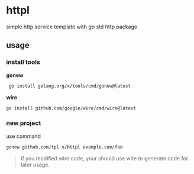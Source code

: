 # httpl
simple http service template with go std http package
## usage
### install tools
**gonew**
```bash
 go install golang.org/x/tools/cmd/gonew@latest
```
**wire**
```bash
go install github.com/google/wire/cmd/wire@latest
```
### new project
use command
```bash
gonew github.com/tpl-x/httpl example.com/foo
```
> if you modified wire code, your should use wire to generate code for later usage.

